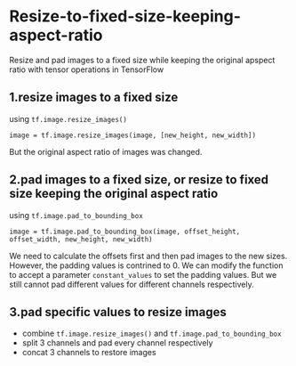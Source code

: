 # Resize-to-fixed-size-keeping-aspect-ratio

Resize and pad images to a fixed size while keeping the original apspect ratio with tensor operations in TensorFlow

## 1.resize images to a fixed size

using `tf.image.resize_images()`

`image = tf.image.resize_images(image, [new_height, new_width])
`

But the original aspect ratio of images was changed.

## 2.pad images to a fixed size, or resize to fixed size keeping the original aspect ratio

using `tf.image.pad_to_bounding_box`

`image = tf.image.pad_to_bounding_box(image, offset_height, offset_width,
                                       new_height, new_width)
`

We need to calculate the offsets first and then pad images to the new sizes.
However, the padding values is contrined to 0.
We can modify the function to accept a parameter `constant_values` to set the padding values.
But we still cannot pad different values for different channels respectively.

## 3.pad specific values to resize images

- combine `tf.image.resize_images()` and `tf.image.pad_to_bounding_box`
- split 3 channels and pad every channel respectively
- concat 3 channels to restore images
